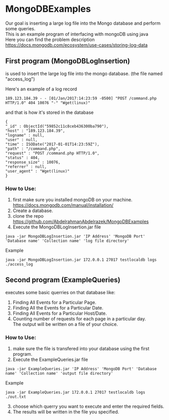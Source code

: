 # MongoDBExamples  
Our goal is inserting a large log file into the Mongo database and perform some queries.  
This is an example program of interfacing with mongoDB using java  
Here you can find the problem description  
https://docs.mongodb.com/ecosystem/use-cases/storing-log-data  

## First program (MongoDBLogInsertion)  
is used to insert the large log file into the mongo database. (the file named "access_log")  

Here's an example of a log record  
```
189.123.184.39 - - [01/Jan/2017:14:23:59 -0500] "POST /command.php HTTP/1.0" 404 10076 "-" "Wget(linux)"
```

and that is how it's stored in the database  
```
{
"_id" : ObjectId("59852c11c8ceb436300ba790"),
"host" : "189.123.184.39",
"logname" : null,
"user" : null,
"time" : ISODate("2017-01-01T14:23:59Z"),
"path" : "/command.php",
"request" : "POST /command.php HTTP/1.0",
"status" : 404,
"response_size" : 10076,
"referrer" : null,
"user_agent" : "Wget(linux)"
}
```  

### How to Use:  
1. first make sure you installed mongoDB on your machine. https://docs.mongodb.com/manual/installation/  
2. Create a database.  
3. clone the repo https://github.com/AbdelrahmanAbdelrazek/MongoDBExamples  
4. Execute the MongoDBLogInsertion.jar file 
```
java -jar MongoDBLogInsertion.jar 'IP Address' 'MongoDB Port' 'Database name' 'Collection name' 'log file directory'
```
Example  
```
java -jar MongoDBLogInsertion.jar 172.0.0.1 27017 testlocaldb logs ./access_log  
```


## Second program (ExampleQueries)  
executes some basic querries on that database like:  
1. Finding All Events for a Particular Page.  
2. Finding All the Events for a Particular Date.  
3. Finding All Events for a Particular Host/Date.  
4. Counting number of requests for each page in a particular day.  
The output will be written on a file of your choice.  

### How to Use:  
1. make sure the file is transfered into your database using the first program.  
2. Execute the ExampleQueries.jar file  
```
java -jar ExampleQueries.jar 'IP Address' 'MongoDB Port' 'Database name' 'Collection name' 'output file directory'  
```
Example
```
java -jar ExampleQueries.jar 172.0.0.1 27017 testlocaldb logs ./out.txt
```
3. choose which querry you want to execute and enter the required fields.  
4. The results will be written in the file you specified. 
